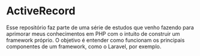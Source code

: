 # ActiveRecord

Esse repositório faz parte de uma série de estudos que venho fazendo para aprimorar meus conhecimentos em PHP com o intuito de construir um framework próprio. O objetivo é entender como funcionam os principais componentes de um framework, como o Laravel, por exemplo.